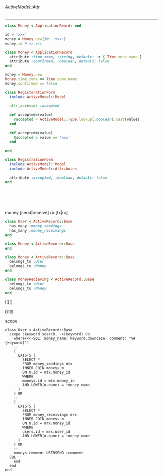 ###### ActiveModel::Attr
---


```active_record.rb
class Money < ApplicationReord; end

id = 'xxx'
money = Money.new(id: 'xxx')
money.id # => xxx
```

```active_record_attr.rb
class Money < ApplicationRecord
  attribute :time_zone, :string, default: -> { Time.zone.name }
  attribute :confirmed, :boolean, default: false
end

money = Money.new
Money.time_zone == Time.zone.name
money.confirmed == false
```

```active_model.rb
class RegisterationForm
  include ActiveModel::Model
  
  attr_accessor :accepted
  
  def accepted=(value)
    @accepted = ActiveModel::Type.lookup(:boolean).cast(value)
  end
  
  def accepted=(value)
    @accepted = value == 'xxx'
  end
  
end
```

```active_model_attr.rb
class RegistrationForm
  include ActiveModel::Model
  include ActiveModel::Attributes
  
  attribute :accepted, :boolean, default: false
end
```

```
```

```
```

```
```

```
```

```
```

money [send|receive].rb [tx|rx]
```active_record.rb
class User < ActiveRecord::Base
  has_many :money_sendings
  has_many :money_receivings
end

class Money < ActiveRecord::Base
end

class Money < ActiveRecord::Base
  belongs_to :User
  belongs_to :Money
end

class MoneyRecieving < ActiveRecord::Base
  belongs_to :User
  belongs_to :Money
end
```

!()[]
```
ER図
```


scope
```
class User < ActiveRecord::Base
  scope :keyword_search, ->(keyword) do
    where(<<-SQL, money_name: keyword.downcase, comment: "%#{keyword}")
    --
    (
      EXISTS (
        SELECT *
        FROM money_sendings mtx
        INNER JOIN moneys m
        ON m.id = mtx.money_id
        WHERE
        moneys.id = mtx.money_id
        AND LOWER(m.name) = :money_name
      )
    ) OR
    --
    (
      EXISTS (
        SELECT *
        FROM money_receivings mrx
        INNER JOIN moneys m
        ON m.id = mrx.money_id
        WHERE
        users.id = mrx.user_id
        AND LOWER(m.name) = :money_name
      )
    ) OR
    --
    moneys.comment USERSEND :comment
  SQL
    end
  end
end
```

```
```

```
```

```
```

```
```

```
```

```
```

```
```

```
```

```
```

```
```

```
```

```
```

```
```

```
```

```
```

```
```

```
```

```
```

```
```

```
```

```
```

```
```

```
```

```
```

```
```

```
```

```
```

```
```

```
```

```
```

```
```

```
```

```
```

```
```

```
```

```
```

```
```

```
```

```
```

```
```

```
```

```
```

```
```

```
```

```
```

```
```

```
```

```
```

```
```

```
```

```
```

```
```

